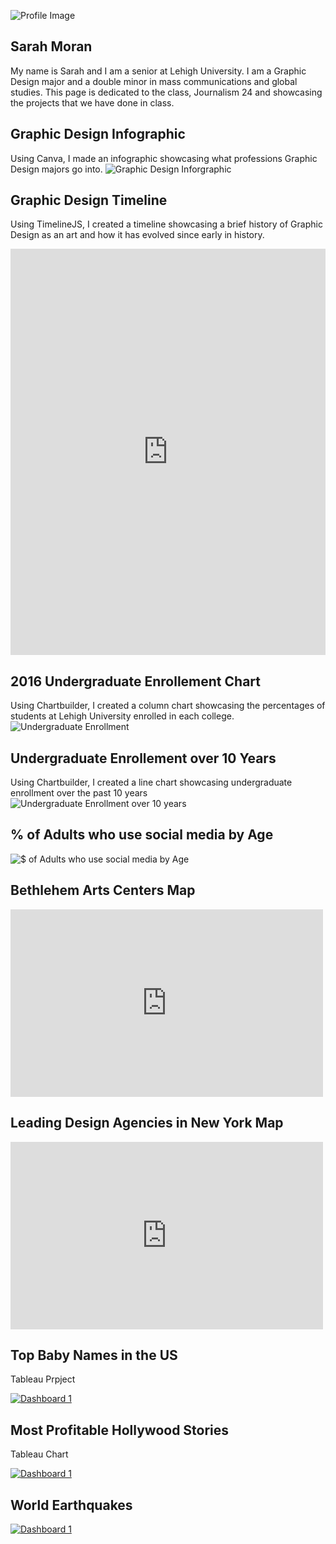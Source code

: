 ![Profile Image](https://github.com/sarahelisabethmoran/sarahelisabethmoran.github.io/blob/master/31413643.png?raw=true)



## Sarah Moran
My name is Sarah and I am a senior at Lehigh University. I am a Graphic Design major and a double minor in mass communications and global studies. This page is dedicated to the class, Journalism 24 and showcasing the projects that we have done in class.




## Graphic Design Infographic 
Using Canva, I made an infographic showcasing what professions Graphic Design majors go into. 
![Graphic Design Inforgraphic](https://github.com/sarahelisabethmoran/sarahelisabethmoran.github.io/blob/master/come%20celebrateWorld%20WhiskeyDay%20with%20us!.png?raw=true)



## Graphic Design Timeline 
Using TimelineJS, I created a timeline showcasing a brief history of Graphic Design as an art and how it has evolved since early in history. 
<iframe src='https://cdn.knightlab.com/libs/timeline3/latest/embed/index.html?source=1q4SUdob0o9A5FkLTWkVdqqt2OgCQeAXJnfiPty4slA4&font=Default&lang=en&initial_zoom=2&height=650' width='100%' height='650' webkitallowfullscreen mozallowfullscreen allowfullscreen frameborder='0'></iframe>



##  2016 Undergraduate Enrollement Chart 
Using Chartbuilder, I created a column chart showcasing the percentages of students at Lehigh University enrolled in each college. 
![Undergraduate Enrollment](https://github.com/sarahelisabethmoran/sarahelisabethmoran.github.io/blob/master/2016UndergraduateEnrollmentChart.png?raw=true)

## Undergraduate Enrollement over 10 Years
Using Chartbuilder, I created a line chart showcasing undergraduate enrollment over the past 10 years
![Undergraduate Enrollment over 10 years](https://github.com/sarahelisabethmoran/sarahelisabethmoran.github.io/blob/master/Undergraduate_Enrollment_from_the_Past_10_Years_Arts_&_Sciences_Business_Engineering__chartbuilder%202.png?raw=true)

## % of Adults who use social media by Age
![$ of Adults who use social media by Age](https://github.com/sarahelisabethmoran/sarahelisabethmoran.github.io/blob/master/%25_of_Adults_who_use_Social_Media_by_Age__18-29_20-49_50-64_chartbuilder.png?raw=true) 

## Bethlehem Arts Centers Map
<iframe width="500" height="300" scrolling="no" frameborder="no" src="https://fusiontables.google.com/embedviz?q=select+col0+from+1sGgdCG9JTZnOf2co9u5lbTgJf0l07c-qck1S6MuT&amp;viz=MAP&amp;h=false&amp;lat=40.6157057522292&amp;lng=-75.36029755095825&amp;t=1&amp;z=14&amp;l=col0&amp;y=2&amp;tmplt=2&amp;hml=ONE_COL_LAT_LNG"></iframe>

## Leading Design Agencies in New York Map
<iframe width="500" height="300" scrolling="no" frameborder="no" src="https://fusiontables.google.com/embedviz?q=select+col0+from+1VgZ3JiHZkfJWZfBDEnF9_3u2iZ7CiPC_wayDKBzO&amp;viz=MAP&amp;h=false&amp;lat=40.72229964317436&amp;lng=-73.98203869672852&amp;t=1&amp;z=13&amp;l=col0&amp;y=2&amp;tmplt=2&amp;hml=ONE_COL_LAT_LNG"></iframe>

## Top Baby Names in the US
Tableau Prpject

<html>
<div class='tableauPlaceholder' id='viz1506355459080' style='position: relative'><noscript><a href='#'><img alt='Dashboard 1 ' src='https:&#47;&#47;public.tableau.com&#47;static&#47;images&#47;Ba&#47;BabyNames_Project&#47;Dashboard1&#47;1_rss.png' style='border: none' /></a></noscript><object class='tableauViz'  style='display:none;'><param name='host_url' value='https%3A%2F%2Fpublic.tableau.com%2F' /> <param name='embed_code_version' value='2' /> <param name='site_root' value='' /><param name='name' value='BabyNames_Project&#47;Dashboard1' /><param name='tabs' value='no' /><param name='toolbar' value='yes' /><param name='static_image' value='https:&#47;&#47;public.tableau.com&#47;static&#47;images&#47;Ba&#47;BabyNames_Project&#47;Dashboard1&#47;1.png' /> <param name='animate_transition' value='yes' /><param name='display_static_image' value='yes' /><param name='display_spinner' value='yes' /><param name='display_overlay' value='yes' /><param name='display_count' value='yes' /><param name='filter' value='publish=yes' /></object></div>                <script type='text/javascript'>                    var divElement = document.getElementById('viz1506355459080');                    var vizElement = divElement.getElementsByTagName('object')[0];                    vizElement.style.width='100%';vizElement.style.height=(divElement.offsetWidth*0.75)+'px';                    var scriptElement = document.createElement('script');                    scriptElement.src = 'https://public.tableau.com/javascripts/api/viz_v1.js';                    vizElement.parentNode.insertBefore(scriptElement, vizElement);                </script>
</html>

## Most Profitable Hollywood Stories
Tableau Chart
<html>
  <div class='tableauPlaceholder' id='viz1506527796848' style='position: relative'><noscript><a href='#'><img alt='Dashboard 1 ' src='https:&#47;&#47;public.tableau.com&#47;static&#47;images&#47;Ho&#47;HollywoodStories_3&#47;Dashboard1&#47;1_rss.png' style='border: none' /></a></noscript><object class='tableauViz'  style='display:none;'><param name='host_url' value='https%3A%2F%2Fpublic.tableau.com%2F' /> <param name='embed_code_version' value='2' /> <param name='site_root' value='' /><param name='name' value='HollywoodStories_3&#47;Dashboard1' /><param name='tabs' value='no' /><param name='toolbar' value='yes' /><param name='static_image' value='https:&#47;&#47;public.tableau.com&#47;static&#47;images&#47;Ho&#47;HollywoodStories_3&#47;Dashboard1&#47;1.png' /> <param name='animate_transition' value='yes' /><param name='display_static_image' value='yes' /><param name='display_spinner' value='yes' /><param name='display_overlay' value='yes' /><param name='display_count' value='yes' /><param name='filter' value='publish=yes' /></object></div>                <script type='text/javascript'>                    var divElement = document.getElementById('viz1506527796848');                    var vizElement = divElement.getElementsByTagName('object')[0];                    vizElement.style.width='100%';vizElement.style.height=(divElement.offsetWidth*0.75)+'px';                    var scriptElement = document.createElement('script');                    scriptElement.src = 'https://public.tableau.com/javascripts/api/viz_v1.js';                    vizElement.parentNode.insertBefore(scriptElement, vizElement);                </script>
  </html>

## World Earthquakes

<html>
  <div class='tableauPlaceholder' id='viz1507217200999' style='position: relative'><noscript><a href='#'><img alt='Dashboard 1 ' src='https:&#47;&#47;public.tableau.com&#47;static&#47;images&#47;J2&#47;J24Project&#47;Dashboard1&#47;1_rss.png' style='border: none' /></a></noscript><object class='tableauViz'  style='display:none;'><param name='host_url' value='https%3A%2F%2Fpublic.tableau.com%2F' /> <param name='embed_code_version' value='2' /> <param name='site_root' value='' /><param name='name' value='J24Project&#47;Dashboard1' /><param name='tabs' value='no' /><param name='toolbar' value='yes' /><param name='static_image' value='https:&#47;&#47;public.tableau.com&#47;static&#47;images&#47;J2&#47;J24Project&#47;Dashboard1&#47;1.png' /> <param name='animate_transition' value='yes' /><param name='display_static_image' value='yes' /><param name='display_spinner' value='yes' /><param name='display_overlay' value='yes' /><param name='display_count' value='yes' /><param name='filter' value='publish=yes' /></object></div>                <script type='text/javascript'>                    var divElement = document.getElementById('viz1507217200999');                    var vizElement = divElement.getElementsByTagName('object')[0];                    vizElement.style.width='1000px';vizElement.style.height='860px';                    var scriptElement = document.createElement('script');                    scriptElement.src = 'https://public.tableau.com/javascripts/api/viz_v1.js';                    vizElement.parentNode.insertBefore(scriptElement, vizElement);                </script>
  </html>
